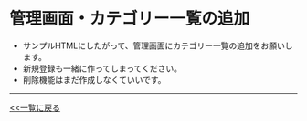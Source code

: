 # 管理画面・カテゴリー一覧の追加

- サンプルHTMLにしたがって、管理画面にカテゴリー一覧の追加をお願いします。
- 新規登録も一緒に作ってしまってください。
- 削除機能はまだ作成しなくていいです。

---

[<<一覧に戻る](../../ISSUES.md)
